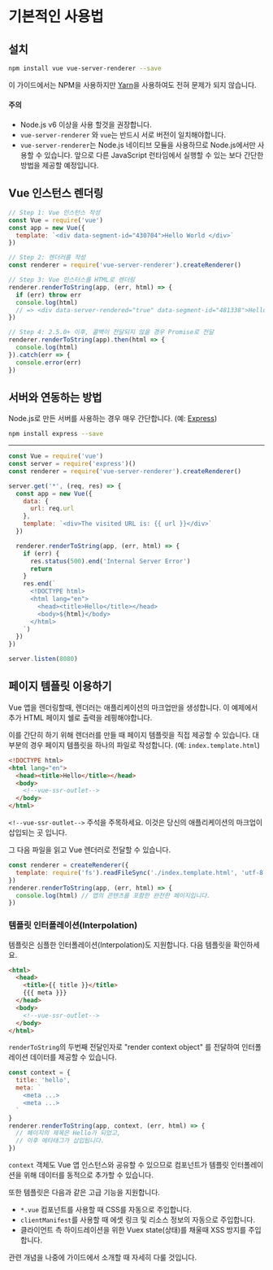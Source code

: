 # 기본적인 사용법

## 설치

```bash
npm install vue vue-server-renderer --save
```

이 가이드에서는 NPM을 사용하지만 [Yarn](https://yarnpkg.com/en/)을 사용하여도 전혀 문제가 되지 않습니다.

#### 주의

- Node.js v6 이상을 사용 할것을 권장합니다.
- `vue-server-renderer` 와 `vue`는 반드시 서로 버전이 일치해야합니다.
- `vue-server-renderer`는 Node.js 네이티브 모듈을 사용하므로 Node.js에서만 사용할 수 있습니다. 앞으로 다른 JavaScript 런타임에서 실행할 수 있는 보다 간단한 방법을 제공할 예정입니다.

## Vue 인스턴스 렌더링

```js
// Step 1: Vue 인스턴스 작성
const Vue = require('vue')
const app = new Vue({
  template: `<div data-segment-id="430704">Hello World </div>`
})

// Step 2: 렌더러를 작성
const renderer = require('vue-server-renderer').createRenderer()

// Step 3: Vue 인스터스를 HTML로 렌더링
renderer.renderToString(app, (err, html) => {
  if (err) throw err
  console.log(html)
  // => <div data-server-rendered="true" data-segment-id="481338">Hello World </div>
})

// Step 4: 2.5.0+ 이후, 콜백이 전달되지 않을 경우 Promise로 전달
renderer.renderToString(app).then(html => {
  console.log(html)
}).catch(err => {
  console.error(err)
})
```

## 서버와 연동하는 방법

Node.js로 만든 서버를 사용하는 경우 매우 간단합니다. (예: [Express](https://expressjs.com/)) 

```bash
npm install express --save
```

---

```js
const Vue = require('vue')
const server = require('express')()
const renderer = require('vue-server-renderer').createRenderer()

server.get('*', (req, res) => {
  const app = new Vue({
    data: {
      url: req.url
    },
    template: `<div>The visited URL is: {{ url }}</div>`
  })

  renderer.renderToString(app, (err, html) => {
    if (err) {
      res.status(500).end('Internal Server Error')
      return
    }
    res.end(`
      <!DOCTYPE html>
      <html lang="en">
        <head><title>Hello</title></head>
        <body>${html}</body>
      </html>
    `)
  })
})

server.listen(8080)
```

## 페이지 템플릿 이용하기

Vue 앱을 렌더링할때, 렌더러는 애플리케이션의 마크업만을 생성합니다. 이 예제에서 추가 HTML 페이지 쉘로 출력을 레핑해야합니다.

이를 간단히 하기 위해 렌더러를 만들 때 페이지 템플릿을 직접 제공할 수 있습니다. 대부분의 경우 페이지 템플릿을 하나의 파일로 작성합니다. (예: `index.template.html`)

```html
<!DOCTYPE html>
<html lang="en">
  <head><title>Hello</title></head>
  <body>
    <!--vue-ssr-outlet-->
  </body>
</html>
```

`<!--vue-ssr-outlet-->` 주석을 주목하세요. 이것은 당신의 애플리케이션의 마크업이 삽입되는 곳 입니다.

그 다음 파일을 읽고 Vue 렌더러로 전달할 수 있습니다.

```js
const renderer = createRenderer({
  template: require('fs').readFileSync('./index.template.html', 'utf-8')
})
renderer.renderToString(app, (err, html) => {
  console.log(html) // 앱의 콘텐츠를 포함한 완전한 페이지입니다.
})
```

### 템플릿 인터폴레이션(Interpolation)

템플릿은 심플한 인터폴레이션(Interpolation)도 지원합니다. 다음 템플릿을 확인하세요.

```html
<html>
  <head>
    <title>{{ title }}</title>
    {{{ meta }}}
  </head>
  <body>
    <!--vue-ssr-outlet-->
  </body>
</html>
```

`renderToString`의 두번째 전달인자로  "render context object" 를 전달하여 인터폴레이션 데이터를 제공할 수 있습니다.

```js
const context = {
  title: 'hello',
  meta: `
    <meta ...>
    <meta ...>
  `
}
renderer.renderToString(app, context, (err, html) => {
  // 페이지의 제목은 Hello가 되었고,
  // 이후 메타태그가 삽입됩니다.
})
```

`context` 객체도 Vue 앱 인스턴스와 공유할 수 있으므로 컴포넌트가 템플릿 인터폴레이션을 위해 데이터를 동적으로 추가할 수 있습니다. 

또한 템플릿은 다음과 같은 고급 기능을 지원합니다. 

- `*.vue` 컴포넌트를 사용할 때 CSS를 자동으로 주입합니다. 
- `clientManifest`를 사용할 때 에셋 링크 및 리소스 정보의 자동으로 주입합니다. 
- 클라이언트 측 하이드레이션을 위한 Vuex state(상태)를 채울때 XSS 방지를 주입합니다. 

관련 개념을 나중에 가이드에서 소개할 때 자세히 다룰 것입니다.
